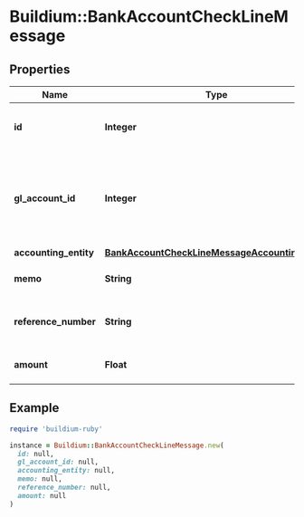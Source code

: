 # Buildium::BankAccountCheckLineMessage

## Properties

| Name | Type | Description | Notes |
| ---- | ---- | ----------- | ----- |
| **id** | **Integer** | The unique identifier of the line item. | [optional] |
| **gl_account_id** | **Integer** | General ledger account unique identifier the line item is related to. | [optional] |
| **accounting_entity** | [**BankAccountCheckLineMessageAccountingEntity**](BankAccountCheckLineMessageAccountingEntity.md) |  | [optional] |
| **memo** | **String** | Memo for the line item. | [optional] |
| **reference_number** | **String** | Reference number for the line item. | [optional] |
| **amount** | **Float** | Amount of the line item. | [optional] |

## Example

```ruby
require 'buildium-ruby'

instance = Buildium::BankAccountCheckLineMessage.new(
  id: null,
  gl_account_id: null,
  accounting_entity: null,
  memo: null,
  reference_number: null,
  amount: null
)
```

